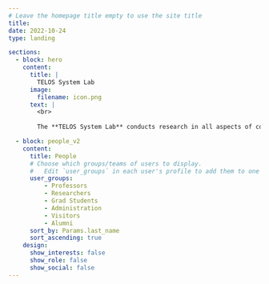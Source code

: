 ```yaml
---
# Leave the homepage title empty to use the site title
title:
date: 2022-10-24
type: landing

sections:
  - block: hero
    content:
      title: |
        TELOS System Lab
      image:
        filename: icon.png
      text: |
        <br>
        
        The **TELOS System Lab** conducts research in all aspects of computer systems, with a primary focus on operating systems, storage systems, formal verification, dependable computing, concurrency, software/hardware co-design, and systems for machine learning.

  - block: people_v2
    content:
      title: People
      # Choose which groups/teams of users to display.
      #   Edit `user_groups` in each user's profile to add them to one or more of these groups.
      user_groups:
          - Professors
          - Researchers
          - Grad Students
          - Administration
          - Visitors
          - Alumni
      sort_by: Params.last_name
      sort_ascending: true
    design:
      show_interests: false
      show_role: false
      show_social: false
---
```

